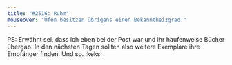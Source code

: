 ```yaml
---
title: "#2516: Ruhm"
mouseover: "Öfen besitzen übrigens einen Bekanntheizgrad."
---
```


PS:
Erwähnt sei, dass ich eben bei der Post war und ihr haufenweise Bücher übergab. In den nächsten Tagen sollten also weitere Exemplare ihre Empfänger finden.
Und so.
:keks:

